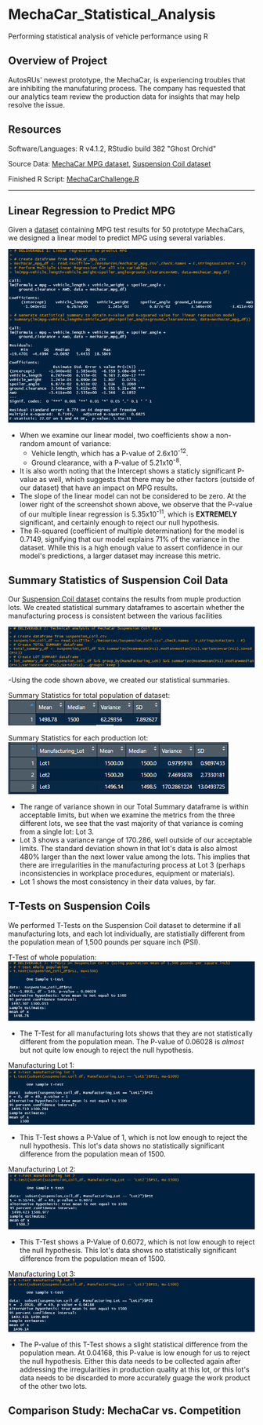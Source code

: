 # MechaCar_Statistical_Analysis

Performing statistical analysis of vehicle performance using R

## Overview of Project

AutosRUs' newest prototype, the MechaCar, is experiencing troubles that are inhibiting the manufaturing process. The company has requested that our analytics team review the production data for insights that may help resolve the issue.

## Resources

Software/Languages: R v4.1.2, RStudio build 382 "Ghost Orchid"

Source Data: [MechaCar MPG dataset](https://github.com/ZeroDarkHardy/MechaCar_Statistical_Analysis/blob/main/Resources/MechaCar_mpg.csv), [Suspension Coil dataset](https://github.com/ZeroDarkHardy/MechaCar_Statistical_Analysis/blob/main/Resources/Suspension_Coil.csv)

Finished R Script: [MechaCarChallenge.R](https://github.com/ZeroDarkHardy/MechaCar_Statistical_Analysis/blob/main/MechaCarChallenge.R)

---

## Linear Regression to Predict MPG

Given a [dataset](https://github.com/ZeroDarkHardy/MechaCar_Statistical_Analysis/blob/main/Resources/MechaCar_mpg.csv) containing MPG test results for 50 prototype MechaCars, we designed a linear model to predict MPG using several variables.

![linear_regression.png](https://github.com/ZeroDarkHardy/MechaCar_Statistical_Analysis/blob/main/images/linear_regression.png)

- When we examine our linear model, two coefficients show a non-random amount of variance:
    - Vehicle length, which has a P-value of 2.6x10<sup>-12</sup>.
    - Ground clearance, with a P-value of 5.21x10<sup>-8</sup>.
- It is also worth noting that the Intercept shows a staticly significant P-value as well, which suggests that there may be other factors (outside of our dataset) that have an impact on MPG results.
- The slope of the linear model can not be considered to be zero.  At the lower right of the screenshot shown above, we observe that the P-value of our multiple linear regression is 5.35x10<sup>-11</sup>, which is **EXTREMELY** significant, and certainly enough to reject our null hypothesis. 
- The R-squared (coefficient of multiple determination) for the model is 0.7149, signifying that our model explains 71% of the variance in the dataset. While this is a high enough value to assert confidence in our model's predictions, a larger dataset may increase this metric.

## Summary Statistics of Suspension Coil Data

Our [Suspension Coil dataset](https://github.com/ZeroDarkHardy/MechaCar_Statistical_Analysis/blob/main/Resources/Suspension_Coil.csv) contains the results from muple production lots. We created statistical summary dataframes to ascertain whether the manufacturing process is consistent between the various facilities

![deliverable2_code.png](https://github.com/ZeroDarkHardy/MechaCar_Statistical_Analysis/blob/main/images/deliverable2_code.png)

-Using the code shown above, we created our statistical summaries.

Summary Statistics for total population of dataset:<br/>
![total_summary_df.png](https://github.com/ZeroDarkHardy/MechaCar_Statistical_Analysis/blob/main/images/total_summary_df.png)

Summary Statistics for each production lot:<br/>
![lot_summary_df.png](https://github.com/ZeroDarkHardy/MechaCar_Statistical_Analysis/blob/main/images/lot_summary_df.png)

- The range of variance shown in our Total Summary dataframe is within acceptable limits, but when we examine the metrics from the three different lots, we see that the vast majority of that variance is coming from a single lot: Lot 3.
-  Lot 3 shows a variance range of 170.286, well outside of our acceptable limits.  The standard deviation shown in that lot's data is also almost 480% larger than the next lower value among the lots.  This implies that there are irregularities in the manufacturing process at Lot 3 (perhaps inconsistencies in workplace procedures, equipment or materials).
- Lot 1 shows the most consistency in their data values, by far.


## T-Tests on Suspension Coils

We performed T-Tests on the Suspension Coil dataset to determine if all manufacturing lots, and each lot individually, are statistially different from the population mean of 1,500 pounds per square inch (PSI).

T-Test of whole population:<br/>
![deliverable3_1.png](https://github.com/ZeroDarkHardy/MechaCar_Statistical_Analysis/blob/main/images/deliverable3_1.png)<br/>
- The T-Test for all manufacturing lots shows that they are not statistically different from the population mean.  The P-value of 0.06028 is *almost* but not quite low enough to reject the null hypothesis.

Manufacturing Lot 1:<br/>
![deliverable3_2.png](https://github.com/ZeroDarkHardy/MechaCar_Statistical_Analysis/blob/main/images/deliverable3_2.png)<br/>
- This T-Test shows a P-Value of 1, which is not low enough to reject the null hypothesis.  This lot's data shows no statistically significant difference from the population mean of 1500.

Manufacturing Lot 2:<br/>
![deliverable3_3.png](https://github.com/ZeroDarkHardy/MechaCar_Statistical_Analysis/blob/main/images/deliverable3_3.png)<br/>
- This T-Test shows a P-Value of 0.6072, which is not low enough to reject the null hypothesis.  This lot's data shows no statistically significant difference from the population mean of 1500.

Manufacturing Lot 3:<br/>
![deliverable3_4.png](https://github.com/ZeroDarkHardy/MechaCar_Statistical_Analysis/blob/main/images/deliverable3_4.png)<br/>
- The P-value of this T-Test shows a slight statistical difference from the population mean. At 0.04168, this P-value is low enough for us to reject the null hypothesis.  Either this data needs to be collected again after addressing the irregularities in production quality at this lot, or this lot's data needs to be discarded to more accurately guage the work product of the other two lots.

## Comparison Study: MechaCar vs. Competition